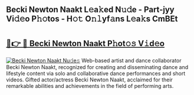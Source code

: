 ## Becki Newton Naakt L𝚎a𝚔ed N𝚞𝚍e - Part-jyy Vi𝚍𝚎o P𝚑𝚘tos - H𝚘𝚝 O𝚗𝚕yf𝚊ns L𝚎a𝚔s CmBEt

# <h2><a href="http://kf5tbl9.oniu.top/?m=Becki+Newton+Naakt">🔗👉 🔴 Becki Newton Naakt P𝚑ot𝚘𝚜 V𝚒d𝚎o</a></h2>

[![Becki Newton Naakt Nu𝚍e𝚜](https://i.imgur.com/0qMVB7G.gif)](http://kf5tbl9.oniu.top/?m=Becki+Newton+Naakt)
Web-based artist and dance collaborator Becki Newton Naakt, recognized for creating and disseminating dance and lifestyle content via solo and collaborative dance performances and short videos. Gifted actor/actress Becki Newton Naakt, acclaimed for their remarkable abilities and achievements in the field of performing arts.  
